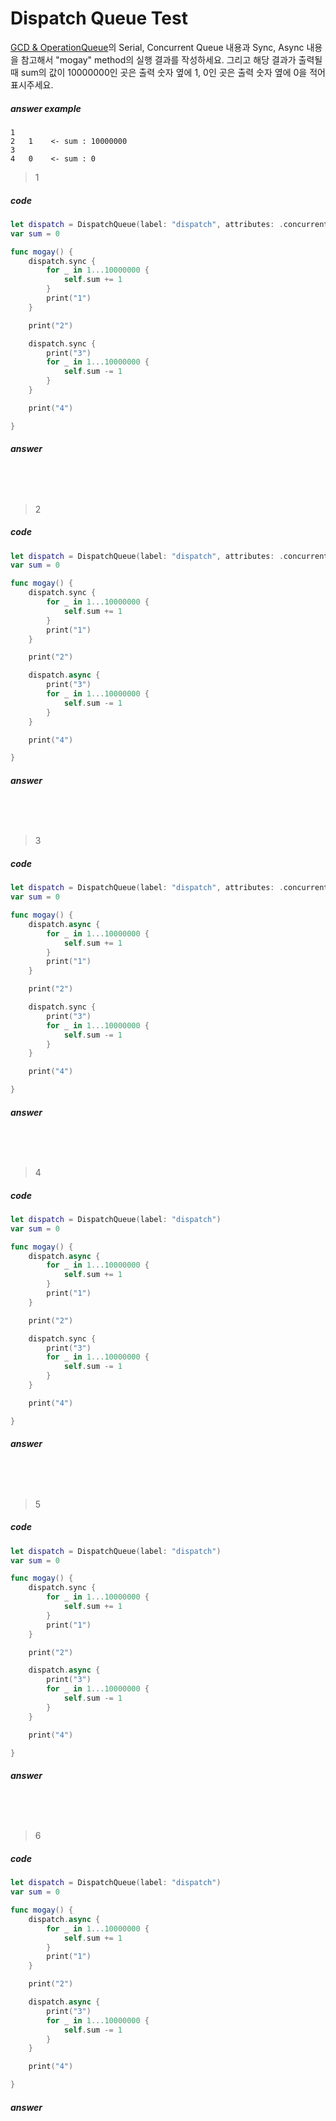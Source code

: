 # Dispatch Queue Test

[GCD & OperationQueue](https://github.com/leejun6694/BoostCamp_mogay/blob/master/week4/Thread_Queue.pdf)의 Serial, Concurrent Queue 내용과 Sync, Async 내용을 참고해서 "mogay" method의 실행 결과를 작성하세요.
그리고 해당 결과가 출력될 때 sum의 값이 10000000인 곳은 출력 숫자 옆에 1, 0인 곳은 출력 숫자 옆에 0을 적어 표시주세요.

##### answer example
```
1
2   1    <- sum : 10000000
3      
4   0    <- sum : 0
```

> 1

##### code
```swift
let dispatch = DispatchQueue(label: "dispatch", attributes: .concurrent)
var sum = 0

func mogay() {
    dispatch.sync {
        for _ in 1...10000000 {
            self.sum += 1
        }
        print("1")
    }

    print("2")

    dispatch.sync {
        print("3")
        for _ in 1...10000000 {
            self.sum -= 1
        }
    }

    print("4")

}
```

##### answer
```




```

> 2

##### code
```swift
let dispatch = DispatchQueue(label: "dispatch", attributes: .concurrent)
var sum = 0

func mogay() {
    dispatch.sync {
        for _ in 1...10000000 {
            self.sum += 1
        }
        print("1")
    }

    print("2")

    dispatch.async {
        print("3")
        for _ in 1...10000000 {
            self.sum -= 1
        }
    }

    print("4")

}
```

##### answer
```




```

> 3

##### code
```swift
let dispatch = DispatchQueue(label: "dispatch", attributes: .concurrent)
var sum = 0

func mogay() {
    dispatch.async {
        for _ in 1...10000000 {
            self.sum += 1
        }
        print("1")
    }

    print("2")

    dispatch.sync {
        print("3")
        for _ in 1...10000000 {
            self.sum -= 1
        }
    }

    print("4")

}
```

##### answer
```




```

> 4

##### code
```swift
let dispatch = DispatchQueue(label: "dispatch")
var sum = 0

func mogay() {
    dispatch.async {
        for _ in 1...10000000 {
            self.sum += 1
        }
        print("1")
    }

    print("2")

    dispatch.sync {
        print("3")
        for _ in 1...10000000 {
            self.sum -= 1
        }
    }

    print("4")

}
```

##### answer
```




```

> 5

##### code
```swift
let dispatch = DispatchQueue(label: "dispatch")
var sum = 0

func mogay() {
    dispatch.sync {
        for _ in 1...10000000 {
            self.sum += 1
        }
        print("1")
    }

    print("2")

    dispatch.async {
        print("3")
        for _ in 1...10000000 {
            self.sum -= 1
        }
    }

    print("4")

}
```

##### answer
```




```

> 6

##### code
```swift
let dispatch = DispatchQueue(label: "dispatch")
var sum = 0

func mogay() {
    dispatch.async {
        for _ in 1...10000000 {
            self.sum += 1
        }
        print("1")
    }

    print("2")

    dispatch.async {
        print("3")
        for _ in 1...10000000 {
            self.sum -= 1
        }
    }

    print("4")

}
```

##### answer
```




```
